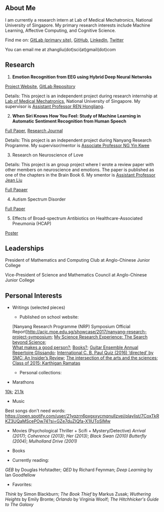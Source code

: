 ## About Me

I am currently a research intern at Lab of Medical Mechatronics, National University of Singapore. My primary research interests include Machine Learning, Affective Computing, and Cognitive Science. 

Find me on: [GitLab (primary site)](https://gitlab.com/Liu6), [GitHub](https://github.com/zhangliu6), [LinkedIn](https://www.linkedin.com/in/liu-zhang-384a85132/), [Twitter](https://twitter.com/ireallyloveELL)

You can email me at zhangliu(dot)sci(at)gmail(dot)com

## Research

1. **Emotion Recognition from EEG using Hybrid Deep Neural Netwroks**

[Project Website](https://sites.google.com/view/liu-zhang/home), [GitLab Repository](https://gitlab.com/mobarakol.islam/Zhang_Liu.git)

Details: This project is an independent project during research internship at [Lab of Medical Mechatronics](http://bioeng.nus.edu.sg/mm/), National University of Singapore. My supervisor is [Assistant Professor REN Hongliang](http://www.bioeng.nus.edu.sg/people/PI/REN/).

2. **When Siri Knows How You Feel: Study of Machine Learning in Automatic Sentiment Recognition from Human Speech**

[Full Paper](https://github.com/zhangliu6/pdfs/blob/master/FICC%202018_Camera%20Ready%20Version_FINAL.pdf), [Research Journal](https://github.com/zhangliu6/pdfs/blob/master/Research%20Journal.pdf)

Details: This project is an independent project during Nanyang Research Programme. My supervisor/mentor is [Associate Professor NG Yin Kwee](http://research.ntu.edu.sg/expertise/academicprofile/Pages/StaffProfile.aspx?ST_EMAILID=MYKNG)

3. Research on Neuroscience of Love

Details: This project is an group project where I wrote a review paper with other members on neuroscience and emotions. The paper is published as one of the chapters in the Brain Book 6. My smentor is [Assistant Professor Jean Liu](https://www.yale-nus.edu.sg/about/faculty/jean-liu/)

[Full Papaer](https://github.com/zhangliu6/pdfs/blob/master/Neuroscience%20of%20Love_ACJC_Finalised.pdf)

4. Autism Spectrum Disorder

[Full Paper](https://github.com/zhangliu6/pdfs/blob/master/Autism%20Spectrum%20Disorder_ACJC_STEP-NUS%20Sunburnst%20Camp%202017.pdf)

5. Effects of Broad-spectrum Antibiotics on Healthcare-Associated Pneumonia (HCAP)

[Poster](https://github.com/zhangliu6/pdfs/blob/master/Pneumonia%20poster%20FINAL.pdf)

## Leaderships

President of Mathematics and Computing Club at Anglo-Chinese Junior College

Vice-President of Science and Mathematics Council at Anglo-Chinese Junior College

## Personal Interests

* Writings (selected pieces)

  * Published on school website:
  
   [Nanyang Research Programme (NRP) Symposium Official Report]http://acjc.moe.edu.sg/showcase/2017/nanyang-research-project-symposium;
   [My Science Research Experience: The Search beyond Science](https://acjcmaniac.learnaholic.com/?p=19328);  
   [What makes a good person?](https://acjcmaniac.learnaholic.com/?p=18937);
   [Books?](https://acjcmaniac.learnaholic.com/?p=18945);
   [Guitar Ensemble Annual Repertoire Glissando](https://acjcmaniac.learnaholic.com/?p=17542);
   [International C. B. Paul Quiz (2016) ‘directed’ by SMC: An Insider’s Review](https://acjcmaniac.learnaholic.com/?p=17560);
   [The intersection of the arts and the sciences](https://acjcmaniac.learnaholic.com/?p=17279);
   [Class of 2015: Karthigan Ramatas](https://acjcmaniac.learnaholic.com/?p=17182)

  * Personal collections:
   
   
* Marathons

[10k](https://github.com/zhangliu6/pdfs/blob/master/21414.pdf);
[21.1k](https://github.com/zhangliu6/pdfs/blob/master/SCSM%202017%20Cert.pdf)

* Music

Best songs don't need words: https://open.spotify.com/user/21yqzrn6pxgxxycmqnullzvei/playlist/7CoxTkRKZ3UQaMScePOw74?si=GZe7duZIQfa-X1IUToSIMw

* Movies (Psychological Thriller + Scifi + Mystery/Detective)
*Arrival (2017)*; *Coherence (2013)*; *Her (2013)*; *Black Swan (2010)* *Butterfly (2004)*; *Mulholland Drive (2001)*

* Books

 * Currently reading:
 
  *GEB* by Douglas Hofstadter; *QED* by Richard Feynman; *Deep Learning* by Ian Goodfellow
  
 * Favorites:
 
  *Think* by Simon Blackburn; *The Book Thief* by Markus Zusak; *Wuthering Heights* by Emily Bronte; *Orlando* by Virginia Woolf; *The Hitchhicker's Guide to The Galaxy*
